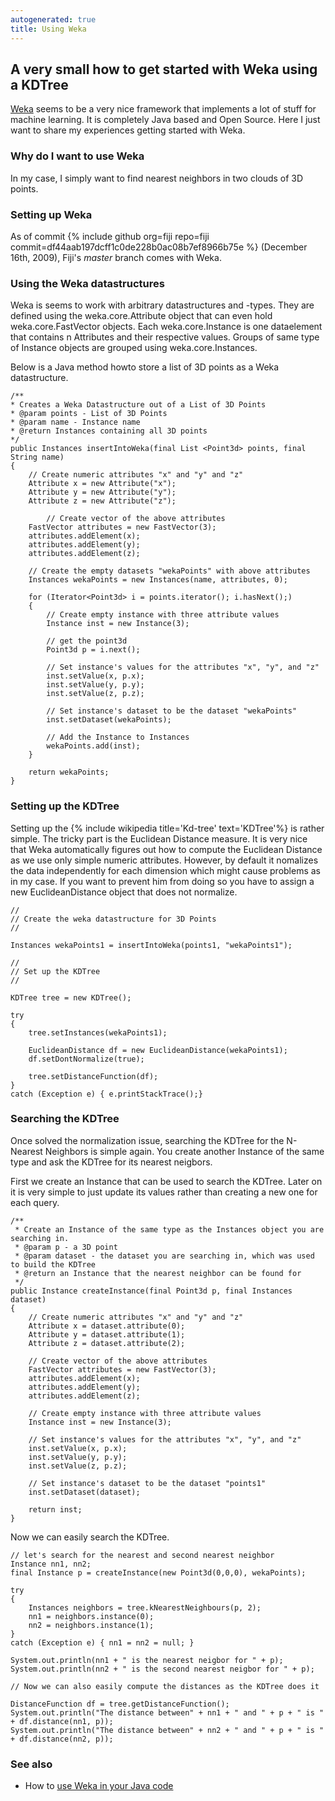 ```yaml
---
autogenerated: true
title: Using Weka
---
```


## A very small how to get started with Weka using a KDTree

[Weka](http://sourceforge.net/projects/weka/) seems to be a very nice framework that implements a lot of stuff for machine learning. It is completely Java based and Open Source. Here I just want to share my experiences getting started with Weka.

### Why do I want to use Weka

In my case, I simply want to find nearest neighbors in two clouds of 3D points.

### Setting up Weka

As of commit {% include github org=fiji repo=fiji commit=df44aab197dcff1c0de228b0ac08b7ef8966b75e %} (December 16th, 2009), Fiji's *master* branch comes with Weka.

### Using the Weka datastructures

Weka is seems to work with arbitrary datastructures and -types. They are defined using the weka.core.Attribute object that can even hold weka.core.FastVector objects. Each weka.core.Instance is one dataelement that contains n Attributes and their respective values. Groups of same type of Instance objects are grouped using weka.core.Instances.

Below is a Java method howto store a list of 3D points as a Weka datastructure.

    /**
    * Creates a Weka Datastructure out of a List of 3D Points
    * @param points - List of 3D Points
    * @param name - Instance name
    * @return Instances containing all 3D points
    */
    public Instances insertIntoWeka(final List <Point3d> points, final String name)
    {       
        // Create numeric attributes "x" and "y" and "z"
        Attribute x = new Attribute("x");
        Attribute y = new Attribute("y");
        Attribute z = new Attribute("z");

            // Create vector of the above attributes
        FastVector attributes = new FastVector(3);
        attributes.addElement(x);
        attributes.addElement(y);
        attributes.addElement(z);

        // Create the empty datasets "wekaPoints" with above attributes
        Instances wekaPoints = new Instances(name, attributes, 0);

        for (Iterator<Point3d> i = points.iterator(); i.hasNext();)
        {
            // Create empty instance with three attribute values
            Instance inst = new Instance(3);

            // get the point3d
            Point3d p = i.next();

            // Set instance's values for the attributes "x", "y", and "z"
            inst.setValue(x, p.x);
            inst.setValue(y, p.y);
            inst.setValue(z, p.z);

            // Set instance's dataset to be the dataset "wekaPoints"
            inst.setDataset(wekaPoints);

            // Add the Instance to Instances
            wekaPoints.add(inst);
        }

        return wekaPoints;
    }

### Setting up the KDTree

Setting up the {% include wikipedia title='Kd-tree' text='KDTree'%} is rather simple. The tricky part is the Euclidean Distance measure. It is very nice that Weka automatically figures out how to compute the Euclidean Distance as we use only simple numeric attributes. However, by default it nomalizes the data independently for each dimension which might cause problems as in my case. If you want to prevent him from doing so you have to assign a new EuclideanDistance object that does not normalize.

    //
    // Create the weka datastructure for 3D Points
    //

    Instances wekaPoints1 = insertIntoWeka(points1, "wekaPoints1");

    //
    // Set up the KDTree
    //

    KDTree tree = new KDTree();     

    try
    {
        tree.setInstances(wekaPoints1);

        EuclideanDistance df = new EuclideanDistance(wekaPoints1);
        df.setDontNormalize(true);

        tree.setDistanceFunction(df);           
    }
    catch (Exception e) { e.printStackTrace();}

### Searching the KDTree

Once solved the normalization issue, searching the KDTree for the N-Nearest Neighbors is simple again. You create another Instance of the same type and ask the KDTree for its nearest neigbors.

First we create an Instance that can be used to search the KDTree. Later on it is very simple to just update its values rather than creating a new one for each query.

    /**
     * Create an Instance of the same type as the Instances object you are searching in.
     * @param p - a 3D point
     * @param dataset - the dataset you are searching in, which was used to build the KDTree
     * @return an Instance that the nearest neighbor can be found for
     */
    public Instance createInstance(final Point3d p, final Instances dataset)
    {
        // Create numeric attributes "x" and "y" and "z"
        Attribute x = dataset.attribute(0);
        Attribute y = dataset.attribute(1);
        Attribute z = dataset.attribute(2);

        // Create vector of the above attributes
        FastVector attributes = new FastVector(3);
        attributes.addElement(x);
        attributes.addElement(y);
        attributes.addElement(z);

        // Create empty instance with three attribute values
        Instance inst = new Instance(3);                

        // Set instance's values for the attributes "x", "y", and "z"
        inst.setValue(x, p.x);
        inst.setValue(y, p.y);
        inst.setValue(z, p.z);              

        // Set instance's dataset to be the dataset "points1"
        inst.setDataset(dataset);

        return inst;    
    }

Now we can easily search the KDTree.

    // let's search for the nearest and second nearest neighbor
    Instance nn1, nn2;
    final Instance p = createInstance(new Point3d(0,0,0), wekaPoints);

    try
    {
        Instances neighbors = tree.kNearestNeighbours(p, 2);
        nn1 = neighbors.instance(0);
        nn2 = neighbors.instance(1);                            
    }
    catch (Exception e) { nn1 = nn2 = null; }

    System.out.println(nn1 + " is the nearest neigbor for " + p);
    System.out.println(nn2 + " is the second nearest neigbor for " + p);

    // Now we can also easily compute the distances as the KDTree does it

    DistanceFunction df = tree.getDistanceFunction();
    System.out.println("The distance between" + nn1 + " and " + p + " is " + df.distance(nn1, p));
    System.out.println("The distance between" + nn2 + " and " + p + " is " + df.distance(nn2, p));

### See also

-   How to [use Weka in your Java code](http://weka.wikispaces.com/Use+Weka+in+your+Java+code)
